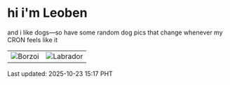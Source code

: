 # hi i'm Leoben

and i like dogs—so have some random dog pics that change whenever my CRON feels like it

|  |  |
|--------|----------|
| ![Borzoi](https://random-dog-vercel.vercel.app/api/random-borzoi?v=1761203823) | ![Labrador](https://random-dog-vercel.vercel.app/api/random-labrador?v=1761203823) |

Last updated: 2025-10-23 15:17 PHT
